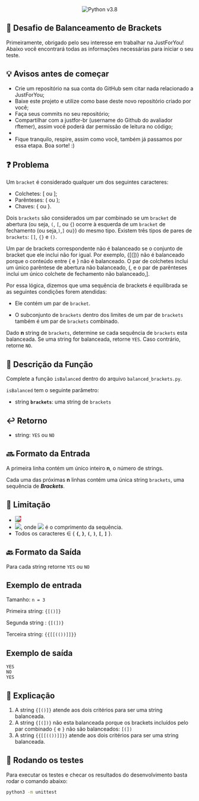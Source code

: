 <div align="center">
  <img src="https://img.shields.io/badge/Python-v3.8-informational?style=flat&logo=python&logoColor=white&color=success" alt="Python v3.8" />
</div>

## 🔰 Desafio de Balanceamento de Brackets

Primeiramente, obrigado pelo seu interesse em trabalhar na JustForYou! Abaixo você encontrará todas as informações necessárias para iniciar o seu teste.

## 💡 Avisos antes de começar

* Crie um repositório na sua conta do GitHub sem citar nada relacionado a JustForYou;
* Baixe este projeto e utilize como base deste novo repositório criado por você;
* Faça seus commits no seu repositório;
* Compartilhar com a justfor-br (username do Github do avaliador rftemer), assim você poderá dar permissão de leitura no código; 
* 
* Fique tranquilo, respire, assim como você, também já passamos por essa etapa. Boa sorte! :)

## ❓ Problema

Um `bracket` é considerado qualquer um dos seguintes caracteres: 
* Colchetes: [ ou ];
* Parênteses: ( ou );
* Chaves: { ou }.

Dois `brackets` são considerados um par combinado se um `bracket` de abertura (ou seja, `(`, `[`, ou `{`) ocorre à esquerda de um `bracket` de fechamento (ou seja,`)`,`]` ou`}`) do mesmo tipo. Existem três tipos de pares de `brackets`: `[]`, `{}` e `()`.

Um par de brackets correspondente não é balanceado se o conjunto de bracket que ele inclui não for igual. Por exemplo, {[(])} não é balanceado porque o conteúdo entre { e } não é balanceado. O par de colchetes inclui um único parêntese de abertura não balanceado, (, e o par de parênteses inclui um único colchete de fechamento não balanceado,].

Por essa lógica, dizemos que uma sequência de brackets é equilibrada se as seguintes condições forem atendidas:

* Ele contém um par de `bracket`.

* O subconjunto de `brackets` dentro dos limites de um par de `brackets` também é um par de `brackets` combinado.

Dado **n** string de `brackets`, determine se cada sequência de `brackets` esta balanceada. Se uma string for balanceada, retorne `YES`. Caso contrário, retorne `NO`.


## 📝 Descrição da Função

Complete a função `isBalanced` dentro do arquivo `balanced_brackets.py`.

`isBalanced` tem o seguinte parâmetro:

* string **`brackets`**: uma string de `brackets`

## ↩️ Retorno

* string: `YES` ou `NO`

## 🔜 Formato da Entrada

A primeira linha contém um único inteiro **n**, o número de strings.

Cada uma das próximas **n** linhas contém uma única string `brackets`, uma sequência de ***Brackets***.

## 🔗 Limitação

* <img src="https://render.githubusercontent.com/render/math?math=1 \le n \le 10^3" style="background: red;">
* <img src="https://render.githubusercontent.com/render/math?math=1 \le |brackets| \le 10^3">, onde <img src="https://render.githubusercontent.com/render/math?math=|brackets|"> é o comprimento da sequência.
* Todos os caracteres ∈ { **`{`**, **`}`**, **`(`**, **`)`**, **`[`**, **`]`** }.

## 🔙 Formato da Saída

Para cada string retorne `YES` ou `NO`

## Exemplo de entrada

Tamanho: `n = 3`

Primeira string: `{[()]}`

Segunda string : `{[(])}`

Terceira string: `{{[[(())]]}}`

## Exemplo de saída

```
YES
NO
YES
```

## 💬 Explicação

1. A string `{[()]}` atende aos dois critérios para ser uma string balanceada.
1. A string `{[(])}` não esta balanceada porque os brackets incluídos pelo par combinado `{` e `}` não são balanceados: `[(])`
1. A string `{{[[(())]]}}` atende aos dois critérios para ser uma string balanceada.

## 🧪 Rodando os testes

Para executar os testes e checar os resultados do desenvolvimento basta rodar o comando abaixo:

```bash
python3 -m unittest
```
